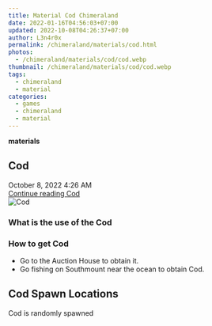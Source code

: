 ```yaml
---
title: Material Cod Chimeraland
date: 2022-01-16T04:56:03+07:00
updated: 2022-10-08T04:26:37+07:00
author: L3n4r0x
permalink: /chimeraland/materials/cod.html
photos:
  - /chimeraland/materials/cod/cod.webp
thumbnail: /chimeraland/materials/cod/cod.webp
tags:
  - chimeraland
  - material
categories:
  - games
  - chimeraland
  - material
---
```


<link
  rel="stylesheet"
  href="https://rawcdn.githack.com/dimaslanjaka/Web-Manajemen/870a349/css/bootstrap-5-3-0-alpha3-wrapper.css"
/>
<section id="bootstrap-wrapper">
  <div data-bs-theme="dark">
    <div
      class="row g-0 border rounded overflow-hidden flex-md-row mb-4 shadow-sm position-relative bg-dark text-light"
    >
      <div class="col p-4 d-flex flex-column position-static">
        <strong class="d-inline-block mb-2 text-success">materials</strong>
        <h2 class="mb-0">Cod</h2>
        <div class="mb-1 text-muted">October 8, 2022 4:26 AM</div>
        <a
          href="/chimeraland/materials/cod.html"
          class="stretched-link d-none text-primary"
          >Continue reading Cod</a
        >
      </div>
      <div class="col-auto d-none d-md-block d-lg-block">
        <img
          src="https://www.webmanajemen.com/chimeraland/materials/cod/cod.webp"
          alt="Cod"
        />
      </div>
    </div>
    <div class="row">
      <div class="col-lg-6 col-12 mb-2">
        <div class="card">
          <div class="card-body">
            <h3 class="card-title">What is the use of the Cod</h3>
            <div class="card-text"><ul></ul></div>
          </div>
        </div>
      </div>
      <div class="col-lg-6 col-12 mb-2">
        <div class="card">
          <div class="card-body">
            <h3 class="card-title">How to get Cod</h3>
            <div class="card-text">
              <ul>
                <li>Go to the Auction House to obtain it.</li>
                <li>Go fishing on Southmount near the ocean to obtain Cod.</li>
              </ul>
            </div>
          </div>
        </div>
      </div>
      <div class="col-12 mb-2">
        <h2>Cod Spawn Locations</h2>
        <p>Cod is randomly spawned</p>
      </div>
    </div>
  </div>
</section>